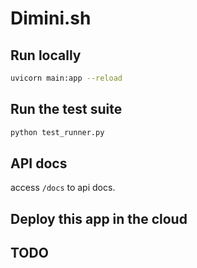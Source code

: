 # Dimini.sh

## Run locally
```sh
uvicorn main:app --reload
```

## Run the test suite
```sh
python test_runner.py
```

## API docs
access `/docs` to api docs.

## Deploy this app in the cloud
## TODO
